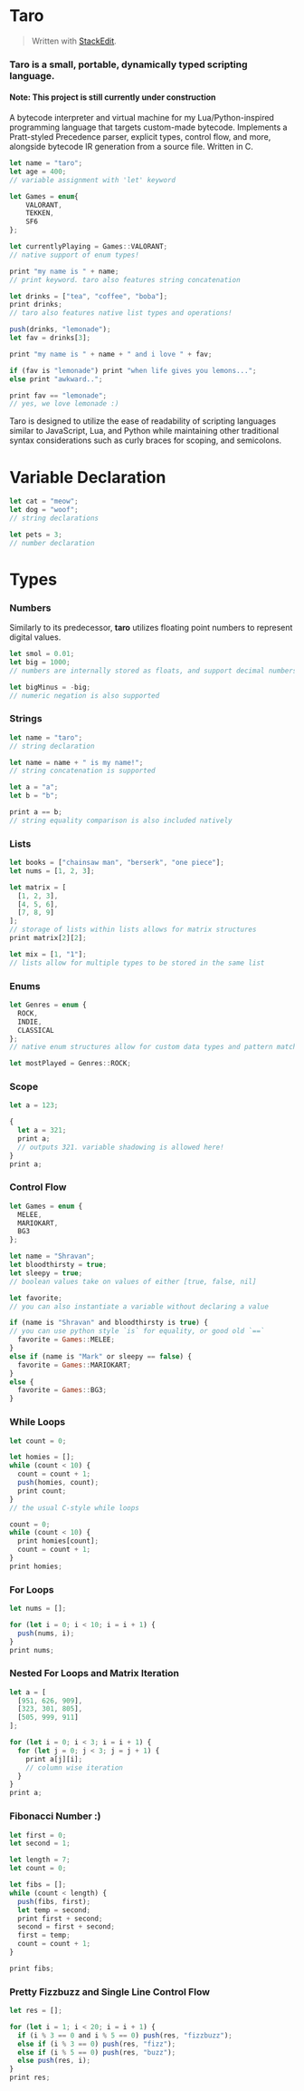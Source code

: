 # Taro
> Written with [StackEdit](https://stackedit.io/).
### Taro is a small, portable, dynamically typed scripting language. 
#### Note: This project is still currently under construction

A bytecode interpreter and virtual machine for my Lua/Python-inspired programming language that targets custom-made bytecode. Implements a Pratt-styled Precedence parser, explicit types,  control flow, and more, alongside bytecode IR generation from a source file. Written in C.

```js
let name = "taro";
let age = 400;
// variable assignment with 'let' keyword

let Games = enum{
	VALORANT,
	TEKKEN,
	SF6
};

let currentlyPlaying = Games::VALORANT;
// native support of enum types!

print "my name is " + name;
// print keyword. taro also features string concatenation

let drinks = ["tea", "coffee", "boba"];
print drinks;
// taro also features native list types and operations!

push(drinks, "lemonade");
let fav = drinks[3];

print "my name is " + name + " and i love " + fav;

if (fav is "lemonade") print "when life gives you lemons...";
else print "awkward..";

print fav == "lemonade";
// yes, we love lemonade :)
```

Taro is designed to utilize the ease of readability of scripting languages similar to JavaScript, Lua, and Python while maintaining other traditional syntax  considerations such as curly braces for scoping, and semicolons. 

# Variable Declaration
```js
let cat = "meow";
let dog = "woof";
// string declarations

let pets = 3;
// number declaration
```
# Types
### Numbers

Similarly to its predecessor, **taro** utilizes floating point numbers to represent digital values.
```js
let smol = 0.01;
let big = 1000;
// numbers are internally stored as floats, and support decimal numbers.

let bigMinus = -big;
// numeric negation is also supported
```

### Strings
```js
let name = "taro";
// string declaration

let name = name + " is my name!";
// string concatenation is supported

let a = "a";
let b = "b";

print a == b;
// string equality comparison is also included natively
```

### Lists
```js
let books = ["chainsaw man", "berserk", "one piece"];
let nums = [1, 2, 3];

let matrix = [
  [1, 2, 3],
  [4, 5, 6],
  [7, 8, 9]
];
// storage of lists within lists allows for matrix structures
print matrix[2][2];

let mix = [1, "1"];
// lists allow for multiple types to be stored in the same list
```

### Enums
```js
let Genres = enum {
  ROCK,
  INDIE,
  CLASSICAL	
};
// native enum structures allow for custom data types and pattern matching!

let mostPlayed = Genres::ROCK;
```

### Scope

```js
let a = 123;

{
  let a = 321;
  print a;
  // outputs 321. variable shadowing is allowed here!
}
print a;
```

### Control Flow

```js
let Games = enum {
  MELEE,
  MARIOKART,
  BG3
};

let name = "Shravan";
let bloodthirsty = true;
let sleepy = true;
// boolean values take on values of either [true, false, nil]

let favorite;
// you can also instantiate a variable without declaring a value

if (name is "Shravan" and bloodthirsty is true) {
// you can use python style `is` for equality, or good old `==`
  favorite = Games::MELEE;
}
else if (name is "Mark" or sleepy == false) {
  favorite = Games::MARIOKART;
}
else {
  favorite = Games::BG3;
}

```
### While Loops
```js
let count = 0;

let homies = [];
while (count < 10) {
  count = count + 1;
  push(homies, count);
  print count;
}
// the usual C-style while loops

count = 0;
while (count < 10) {
  print homies[count];
  count = count + 1;
}
print homies;
```
### For Loops 
```js
let nums = [];

for (let i = 0; i < 10; i = i + 1) {
  push(nums, i);
}
print nums;
```

### Nested For Loops and Matrix Iteration
```js
let a = [
  [951, 626, 909],
  [323, 301, 805],
  [505, 999, 911]
];

for (let i = 0; i < 3; i = i + 1) {
  for (let j = 0; j < 3; j = j + 1) {
    print a[j][i];
    // column wise iteration
  }
}
print a;
```
### Fibonacci Number :)
```js
let first = 0;
let second = 1;

let length = 7;
let count = 0;

let fibs = [];
while (count < length) {
  push(fibs, first);
  let temp = second;
  print first + second;
  second = first + second;
  first = temp;
  count = count + 1;
}

print fibs;
```

### Pretty Fizzbuzz and Single Line Control Flow
```js
let res = [];

for (let i = 1; i < 20; i = i + 1) {
  if (i % 3 == 0 and i % 5 == 0) push(res, "fizzbuzz");
  else if (i % 3 == 0) push(res, "fizz");
  else if (i % 5 == 0) push(res, "buzz");
  else push(res, i);
}
print res;
```
